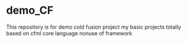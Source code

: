 # demo_CF

This repository is for demo cold fusion project my basic projects totally based on cfml core language nonuse of framework
